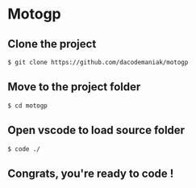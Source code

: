 # Motogp

## Clone the project
`$ git clone https://github.com/dacodemaniak/motogp`

## Move to the project folder
`$ cd motogp`

## Open vscode to load source folder
`$ code ./`

## Congrats, you're ready to code !